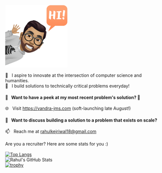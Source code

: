  <img src="https://github.com/rkej/rkej/blob/master/IMG_2139.PNG" width="200" height="200" /><br/> 

 🔭  &nbsp; I aspire to innovate at the intersection of computer science and humanities. <br>
🌱  &nbsp; I build solutions to technically critical problems everyday!

#### 👀 &nbsp; Want to have a peek at my most recent problem's solution? 🤔
🌐  &nbsp; Visit https://vandra-jms.com (soft-launching late August!)  <br>
   #### 💬 &nbsp; Want to discuss building a solution to a problem that exists on scale? <br>
📫  &nbsp; Reach me at rahulkejriwal18@gmail.com<br/>
<br/>
Are you a recruiter? Here are some stats for you :) <br /> <br>
[![Top Langs](https://github-readme-stats.vercel.app/api/top-langs/?username=rkej&theme=solarized-dark&layout=compact)](https://github.com/anuraghazra/github-readme-stats)<br/>
![Rahul's GitHub Stats](https://github-readme-stats.vercel.app/api?username=rkej&show_icons=true&theme=solarized-dark)<br/>
[![trophy](https://github-profile-trophy.vercel.app/?username=rkej&theme=onedark)](https://github.com/ryo-ma/github-profile-trophy)
<!--
**rkej/rkej** is a ✨ _special_ ✨ repository because its `README.md` (this file) appears on your GitHub profile.

Here are some ideas to get you started:

- 🔭 I’m currently working on ...
- 🌱 I’m currently learning ...
- 👯 I’m looking to collaborate on ...
- 🤔 I’m looking for help with ...
- 💬 Ask me about ...
- 📫 How to reach me: ...
- 😄 Pronouns: ...
- ⚡ Fun fact: ...
-->
